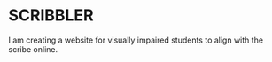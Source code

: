 # SCRIBBLER
I am creating a website for visually impaired students to align with the scribe online.

